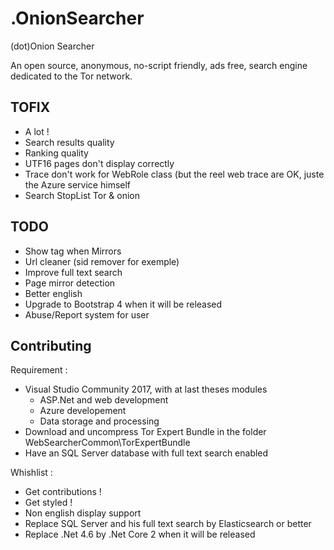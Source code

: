 # .OnionSearcher
(dot)Onion Searcher

An open source, anonymous, no-script friendly, ads free, search engine dedicated to the Tor network.

## TOFIX

- A lot !
- Search results quality
- Ranking quality
- UTF16 pages don't display correctly
- Trace don't work for WebRole class (but the reel web trace are OK, juste the Azure service himself
- Search StopList Tor & onion

## TODO

- Show tag when Mirrors
- Url cleaner (sid remover for exemple)
- Improve full text search
- Page mirror detection
- Better english
- Upgrade to Bootstrap 4 when it will be released
- Abuse/Report system for user

## Contributing

Requirement :

- Visual Studio Community 2017, with at last theses modules
    - ASP.Net and web development
    - Azure developement
    - Data storage and processing
- Download and uncompress Tor Expert Bundle in the folder WebSearcherCommon\TorExpertBundle
- Have an SQL Server database with full text search enabled

Whishlist :

- Get contributions !
- Get styled !
- Non english display support
- Replace SQL Server and his full text search by Elasticsearch or better
- Replace .Net 4.6 by .Net Core 2 when it will be released

